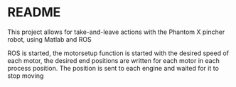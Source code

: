 # README
This project allows for take-and-leave actions with the Phantom X pincher robot, using Matlab and ROS

ROS is started, the motorsetup function is started with the desired speed of each motor, the desired end positions are written for each motor in each process position. The position is sent to each engine and waited for it to stop moving